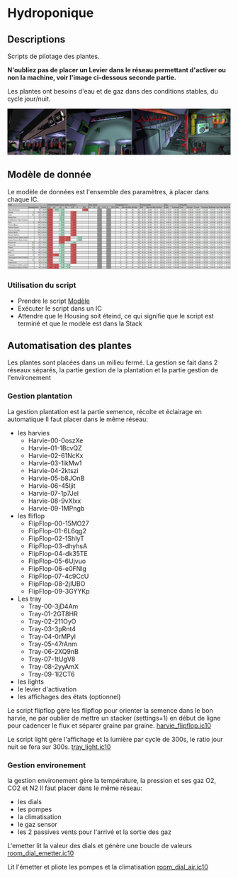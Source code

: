 # Hydroponique

## Descriptions

Scripts de pilotage des plantes.

**N'oubliez pas de placer un Levier dans le réseau permettant d'activer ou non la machine, voir l'image ci-dessous seconde partie.**

Les plantes ont besoins d'eau et de gaz dans des conditions stables, du cycle jour/nuit.

![Hydroponic](/Hydroponic/harvies.png)

## Modèle de donnée

Le modèle de données est l'ensemble des paramètres, à placer dans chaque IC.
![Tables des paramètres](/Hydroponic/harvie_model.png)

### Utilisation du script

* Prendre le script [Modèle](/Hydroponic/harvie_model.ic10)
* Exécuter le script dans un IC
* Attendre que le Housing soit éteind, ce qui signifie que le script est terminé et que le modèle est dans la Stack

## Automatisation des plantes

Les plantes sont placées dans un milieu fermé.
La gestion se fait dans 2 réseaux séparés, la partie gestion de la plantation et la partie gestion de l'environement

### Gestion plantation
La gestion plantation est la partie semence, récolte et éclairage en automatique
Il faut placer dans le même réseau:
* les harvies
    * Harvie-00-0oszXe
    * Harvie-01-1BcvQZ
    * Harvie-02-61NcKx
    * Harvie-03-1ikMw1
    * Harvie-04-2ktszi
    * Harvie-05-b8JOnB
    * Harvie-06-45Ijit
    * Harvie-07-1p7Jel
    * Harvie-08-9vXlxx
    * Harvie-09-1MPngb
* les fliflop
    * FlipFlop-00-15MO27
    * FlipFlop-01-6L6qg2
    * FlipFlop-02-1ShIyT
    * FlipFlop-03-dhyhsA
    * FlipFlop-04-dk35TE
    * FlipFlop-05-6Ujvuo
    * FlipFlop-06-e0FNlg
    * FlipFlop-07-4c9CcU
    * FlipFlop-08-2jIUBO
    * FlipFlop-09-3GYYKp
* Les tray
    * Tray-00-3jD4Am
    * Tray-01-2GT8HR
    * Tray-02-211OyO
    * Tray-03-3pRnt4
    * Tray-04-0rMPyl
    * Tray-05-47rAnm
    * Tray-06-2XQ9nB
    * Tray-07-1tUgV8
    * Tray-08-2yyAmX
    * Tray-09-1I2CT6
* les lights
* le levier d'activation
* les affichages des états (optionnel)

Le script flipflop gère les flipflop pour orienter la semence dans le bon harvie, ne par oublier de mettre un stacker (settings=1) en début de ligne pour cadencer le flux et séparer graine par graine.
[harvie_flipflop.ic10](/Hydroponic/harvie_flipflop.ic10)

Le script light gère l'affichage et la lumière par cycle de 300s, le ratio jour nuit se fera sur 300s.
[tray_light.ic10](/Hydroponic/tray_light.ic10)

### Gestion environement
la gestion environement gère la température, la pression et ses gaz O2, CO2 et N2
Il faut placer dans le même réseau:
* les dials
* les pompes
* la climatisation
* le gaz sensor
* les 2 passives vents pour l'arrivé et la sortie des gaz

L'emetter lit la valeur des dials et génère une boucle de valeurs
[room_dial_emetter.ic10](/Hydroponic/room_dial_emetter.ic10)

Lit l'émetter et pliote les pompes et la climatisation
[room_dial_air.ic10](/Hydroponic/room_dial_air.ic10)
